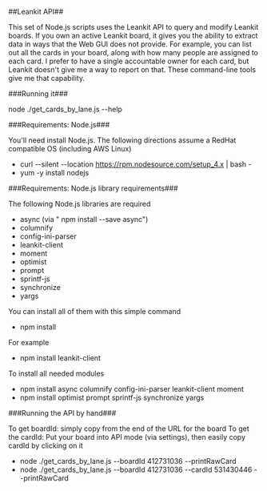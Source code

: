 ##Leankit API##

This set of Node.js scripts uses the Leankit API to query and modify Leankit boards.  If you own an active Leankit board, it gives you the ability to extract data in ways that the Web GUI does not provide.  For example, you can list out all the cards in your board, along with how many people are assigned to each card.   I prefer to have a single accountable owner for each card, but Leankit doesn't give me a way to report on that.  These command-line tools give me that capability.

###Running it###

node ./get_cards_by_lane.js --help

###Requirements: Node.js###

You'll need install Node.js.  The following directions assume a RedHat compatible OS (including AWS Linux)

- curl --silent --location https://rpm.nodesource.com/setup_4.x | bash -
- yum -y install nodejs


###Requirements: Node.js library requirements###

The following Node.js libraries are required

- async (via " npm install --save async")
- columnify
- config-ini-parser
- leankit-client
- moment
- optimist
- prompt
- sprintf-js
- synchronize
- yargs

You can install all of them with this simple command

- npm install <lib-name>

For example

- npm install leankit-client

To install all needed modules

- npm install async columnify config-ini-parser leankit-client moment
- npm install optimist prompt sprintf-js synchronize yargs

###Running the API by hand###

To get boardId: simply copy from the end of the URL for the board
To get the cardId: Put your board into API mode (via settings), then easily copy cardId by clicking on it

- node ./get_cards_by_lane.js --boardId 412731036 --printRawCard
- node ./get_cards_by_lane.js --boardId 412731036 --cardId 531430446 --printRawCard



